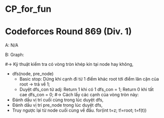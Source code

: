 # CP_for_fun
# Codeforces Round 869 (Div. 1)

A: N/A

B: Graph:

#-> Kỹ thuật kiểm tra có vòng tròn khép kín tại node hay không, 
  - dfs(node, pre_node) 
    + Basic stop: Dừng khi cạnh đi từ 1 điểm khác root tới điểm lân cận của root -> trả về 1;
    + Duyệt dfs_con từ adj:
      Return 1 khi có 1 dfs_con = 1;
      Return 0 khi tất cae dfs_con = 0;
#-> Cách lấy các cạnh của vòng tròn này:
  - Đánh dấu vị trí cuối cùng trong lúc duyệt dfs,
  - Đánh dấu vị trí pre_node trong lúc duyệt dfs,
  - Truy ngược lại từ node cuối cùng về đầu. for(int t=z; t!=root; t=f(t))
  
